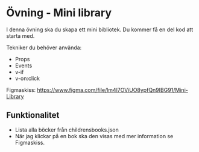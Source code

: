 # Övning - Mini library

 I denna övning ska du skapa ett mini bibliotek. Du kommer få en del kod att starta med.
 
 Tekniker du behöver använda:
 * Props
 * Events
 * v-if
 * v-on:click
 
 Figmaskiss: https://www.figma.com/file/lm4l7OViUO8ypfQn9IBG91/Mini-Library
 
## Funktionalitet
* Lista alla böcker från childrensbooks.json
* När jag klickar på en bok ska den visas med mer information se Figmaskiss.
